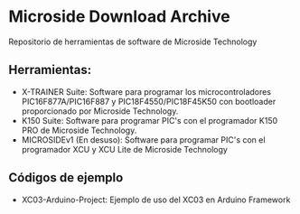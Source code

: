 # Microside Download Archive

Repositorio de herramientas de software de Microside Technology

## Herramientas:

* X-TRAINER Suite: Software para programar los microcontroladores PIC16F877A/PIC16F887 y PIC18F4550/PIC18F45K50 con bootloader proporcionado por Microside Technology.
* K150 Suite: Software para programar PIC's con el programador K150 PRO de Microside Technology.
* MICROSIDEv1 (En desuso): Software para programar PIC's con el programador XCU y XCU Lite de Microside Technology

## Códigos de ejemplo

* XC03-Arduino-Project: Ejemplo de uso del XC03 en Arduino Framework